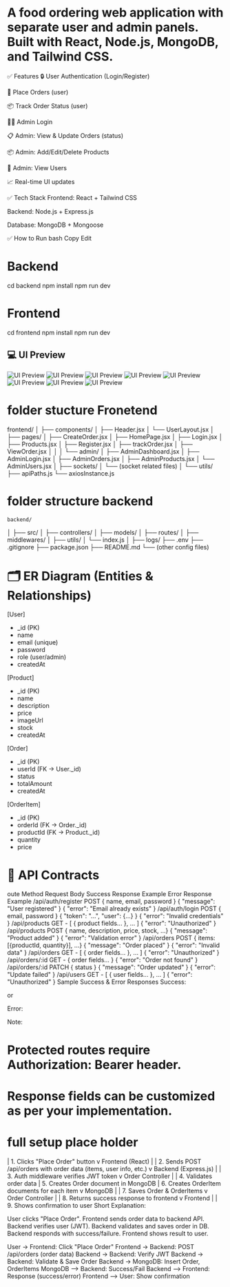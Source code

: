 # A food ordering web application with separate user and admin panels. Built with React, Node.js, MongoDB, and Tailwind CSS.

✅ Features
🔒 User Authentication (Login/Register)

🛒 Place Orders (user)

📦 Track Order Status (user)

🧑‍💼 Admin Login

📋 Admin: View & Update Orders (status)

📦 Admin: Add/Edit/Delete Products

👥 Admin: View Users

📈 Real-time UI updates

✅ Tech Stack
Frontend: React + Tailwind CSS

Backend: Node.js + Express.js

Database: MongoDB + Mongoose

✅ How to Run
bash
Copy
Edit
# Backend
cd backend
npm install
npm run dev

# Frontend
cd frontend
npm install
npm run dev

## 💻 UI Preview

![UI Preview](./assets/AdminDashboard.png)
![UI Preview](./assets/AdminMangeOrder.png)
![UI Preview](./assets/AdminManageProduct.png)
![UI Preview](./assets/AdminMangeUser.png)
![UI Preview](./assets/homePage1.png)
![UI Preview](./assets/homePage2.png)
![UI Preview](./assets/MyOrder.png)
![UI Preview](./assets/MyOrder.png)

# folder stucture Fronetend 
frontend/
│
├── components/
│   ├── Header.jsx
│   └── UserLayout.jsx
│
├── pages/
│   ├── CreateOrder.jsx
│   ├── HomePage.jsx
│   ├── Login.jsx
│   ├── Products.jsx
│   ├── Register.jsx
│   ├── trackOrder.jsx
│   ├── ViewOrder.jsx
│   │
│   └── admin/
│       ├── AdminDashboard.jsx
│       ├── AdminLogin.jsx
│       ├── AdminOrders.jsx
│       ├── AdminProducts.jsx
│       └── AdminUsers.jsx
│
├── sockets/
│   └── (socket related files)
│
└── utils/
    ├── apiPaths.js
    └── axiosInstance.js
# folder structure backend
    backend/
│
├── src/
│   ├── controllers/
│   ├── models/
│   ├── routes/
│   ├── middlewares/
│   ├── utils/
│   └── index.js
│
├── logs/
├── .env
├── .gitignore
├── package.json
├── README.md
└── (other config files)

 # 🗂️ ER Diagram (Entities & Relationships)
 [User]
- _id (PK)
- name
- email (unique)
- password
- role (user/admin)
- createdAt

[Product]
- _id (PK)
- name
- description
- price
- imageUrl
- stock
- createdAt

[Order]
- _id (PK)
- userId (FK → User._id)
- status
- totalAmount
- createdAt

[OrderItem]
- _id (PK)
- orderId (FK → Order._id)
- productId (FK → Product._id)
- quantity
- price
# 📑 API Contracts
oute	Method	Request Body	Success Response Example	Error Response Example
/api/auth/register	POST	{ name, email, password }	{ "message": "User registered" }	{ "error": "Email already exists" }
/api/auth/login	POST	{ email, password }	{ "token": "...", "user": {...} }	{ "error": "Invalid credentials" }
/api/products	GET	-	[ { product fields... }, ... ]	{ "error": "Unauthorized" }
/api/products	POST	{ name, description, price, stock, ...}	{ "message": "Product added" }	{ "error": "Validation error" }
/api/orders	POST	{ items: [{productId, quantity}], ...}	{ "message": "Order placed" }	{ "error": "Invalid data" }
/api/orders	GET	-	[ { order fields... }, ... ]	{ "error": "Unauthorized" }
/api/orders/:id	GET	-	{ order fields... }	{ "error": "Order not found" }
/api/orders/:id	PATCH	{ status }	{ "message": "Order updated" }	{ "error": "Update failed" }
/api/users	GET	-	[ { user fields... }, ... ]	{ "error": "Unauthorized" }
Sample Success & Error Responses
Success:

or

Error:

Note:

# Protected routes require Authorization: Bearer <token> header.
# Response fields can be customized as per your implementation.

# full setup place holder 
 | 1. Clicks "Place Order" button
 v
Frontend (React)
 |
 | 2. Sends POST /api/orders with order data (items, user info, etc.)
 v
Backend (Express.js)
 |
 | 3. Auth middleware verifies JWT token
 v
Order Controller
 |
 | 4. Validates order data
 | 5. Creates Order document in MongoDB
 | 6. Creates OrderItem documents for each item
 v
MongoDB
 |
 | 7. Saves Order & OrderItems
 v
Order Controller
 |
 | 8. Returns success response to frontend
 v
Frontend
 |
 | 9. Shows confirmation to user
 Short Explanation:

User clicks "Place Order".
Frontend sends order data to backend API.
Backend verifies user (JWT).
Backend validates and saves order in DB.
Backend responds with success/failure.
Frontend shows result to user.

User -> Frontend: Click "Place Order"
Frontend -> Backend: POST /api/orders (order data)
Backend -> Backend: Verify JWT
Backend -> Backend: Validate & Save Order
Backend -> MongoDB: Insert Order, OrderItems
MongoDB --> Backend: Success/Fail
Backend --> Frontend: Response (success/error)
Frontend --> User: Show confirmation